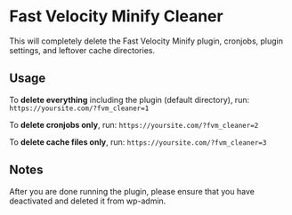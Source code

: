 # Fast Velocity Minify Cleaner
This will completely delete the Fast Velocity Minify plugin, cronjobs, plugin settings, and leftover cache directories.

## Usage

To **delete everything** including the plugin (default directory), run:
`https://yoursite.com/?fvm_cleaner=1`

To **delete cronjobs only**, run:
`https://yoursite.com/?fvm_cleaner=2`

To **delete cache files only**, run:
`https://yoursite.com/?fvm_cleaner=3`

## Notes

After you are done running the plugin, please ensure that you have deactivated and deleted it from wp-admin.
